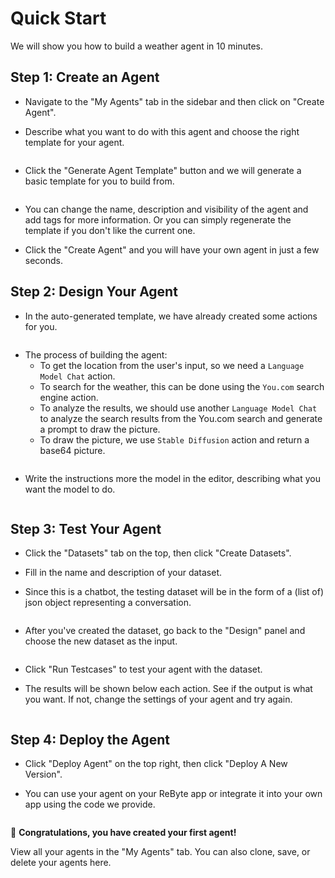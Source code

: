 # Quick Start

We will show you how to build a weather agent in 10 minutes.

## Step 1: Create an Agent

* Navigate to the "My Agents" tab in the sidebar and then click on "Create Agent".

* Describe what you want to do with this agent and choose the right template for your agent. 

<figure><img src="../images/weather-1.png" alt=""></figure>

* Click the "Generate Agent Template" button and we will generate a basic template for you to build from. 

<figure><img src="../images/weather-2.png" alt=""></figure>

* You can change the name, description and visibility of the agent and add tags for more information. Or you can simply regenerate the template if you don't like the current one.

* Click the "Create Agent" and you will have your own agent in just a few seconds.

## Step 2: Design Your Agent

* In the auto-generated template, we have already created some actions for you. 

<figure><img src="../images/weather-3.png" alt=""></figure>

* The process of building the agent:
  * To get the location from the user's input, so we need a `Language Model Chat` action. 
  * To search for the weather, this can be done using the `You.com` search engine action. 
  * To analyze the results, we should use another `Language Model Chat` to analyze the search results from the You.com search and generate a prompt to draw the picture.
  * To draw the picture, we use `Stable Diffusion` action and return a base64 picture.

<figure><img src="../images/weather-4.png" alt=""></figure>

* Write the instructions more the model in the editor, describing what you want the model to do.

<figure><img src="../images/10.png" alt=""></figure>

## Step 3: Test Your Agent

* Click the "Datasets" tab on the top, then click "Create Datasets". 

* Fill in the name and description of your dataset.

* Since this is a chatbot, the testing dataset will be in the form of a (list of) json object representing a conversation.

<figure><img src="../images/11.png" alt=""></figure>

* After you've created the dataset, go back to the "Design" panel and choose the new dataset as the input.

<figure><img src="../images/11-1.png" alt=""></figure>

* Click "Run Testcases" to test your agent with the dataset.

* The results will be shown below each action. See if the output is what you want. If not, change the settings of your agent and try again.

<figure><img src="../images/13.png" alt=""></figure>

## Step 4: Deploy the Agent

* Click "Deploy Agent" on the top right, then click "Deploy A New Version". 

* You can use your agent on your ReByte app or integrate it into your own app using the code we provide.

<figure><img src="../images/12.png" alt=""></figure>

🎉 **Congratulations, you have created your first agent!**

View all your agents in the "My Agents" tab. You can also clone, save, or delete your agents here.

<figure><img src="../images/14.png" alt=""></figure>

